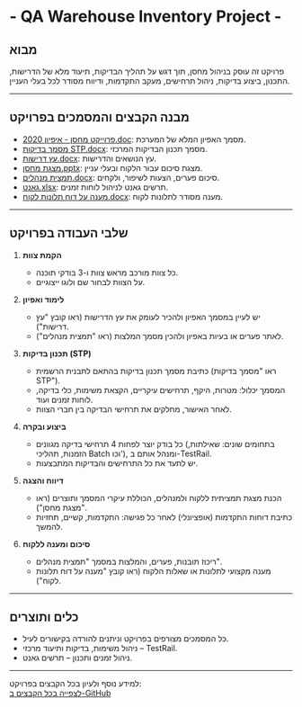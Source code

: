 # - QA Warehouse Inventory Project - 
## מבוא
פרויקט זה עוסק בניהול מחסן, תוך דגש על תהליך הבדיקות, תיעוד מלא של הדרישות, התכנון, ביצוע בדיקות, ניהול תרחישים, מעקב התקדמות, ודיווח מסודר לכל בעלי העניין.

---

## מבנה הקבצים והמסמכים בפרויקט

- [2020 פרוייקט מחסן - איפיון.doc](https://github.com/OsamaSla/QA-warehouse-inventory-project/blob/main/2020%20%D7%A4%D7%A8%D7%95%D7%99%D7%99%D7%A7%D7%98%20%D7%9E%D7%97%D7%A1%D7%9F%20-%20%D7%90%D7%99%D7%A4%D7%99%D7%95%D7%9F.doc): מסמך האפיון המלא של המערכת.
- [מסמך בדיקות STP.docx](https://github.com/OsamaSla/QA-warehouse-inventory-project/blob/main/%D7%9E%D7%A1%D7%9E%D7%9A%20%D7%91%D7%93%D7%99%D7%A7%D7%95%D7%AA%20STP.docx): מסמך תכנון הבדיקות המרכזי.
- [עץ דרישות.docx](https://github.com/OsamaSla/QA-warehouse-inventory-project/blob/main/%D7%A2%D7%A5%20%D7%93%D7%A8%D7%99%D7%A9%D7%95%D7%AA.docx): עץ הנושאים והדרישות.
- [מצגת מחסן.pptx](https://github.com/OsamaSla/QA-warehouse-inventory-project/blob/main/%D7%9E%D7%A6%D7%92%D7%AA%20%D7%9E%D7%97%D7%A1%D7%9F.pptx): מצגת סיכום עבור הלקוח ובעלי עניין.
- [תמצית מנהלים.docx](https://github.com/OsamaSla/QA-warehouse-inventory-project/blob/main/%D7%AA%D7%9E%D7%A6%D7%99%D7%AA%20%D7%9E%D7%A0%D7%94%D7%9C%D7%99%D7%9D.docx): סיכום פערים, הצעות לשיפור, ולקחים.
- [גאנט.xlsx](https://github.com/OsamaSla/QA-warehouse-inventory-project/blob/main/%D7%92%D7%90%D7%A0%D7%98.xlsx): תרשים גאנט לניהול לוחות זמנים.
- [מענה על דוח תלונות לקוח.docx](https://github.com/OsamaSla/QA-warehouse-inventory-project/blob/main/%D7%9E%D7%A2%D7%A0%D7%94%20%D7%A2%D7%9C%20%D7%93%D7%95%D7%97%20%D7%AA%D7%9C%D7%95%D7%A0%D7%95%D7%AA%20%D7%9C%D7%A7%D7%95%D7%97.docx): מענה מסודר לתלונות לקוח.

---

## שלבי העבודה בפרויקט
1. **הקמת צוות**
   - כל צוות מורכב מראש צוות ו-3 בודקי תוכנה.
   - על הצוות לבחור שם ולוגו ייצוגיים.

2. **לימוד ואפיון**
   - יש לעיין במסמך האפיון ולהכיר לעומק את עץ הדרישות (ראו קובץ "עץ דרישות").
   - לאתר פערים או בעיות באפיון ולהכין מסמך המלצות (ראו "תמצית מנהלים").

3. **תכנון בדיקות (STP)**
   - כתיבת מסמך תכנון בדיקות בהתאם לתבנית הרשמית (ראו "מסמך בדיקות STP").
   - המסמך יכלול: מטרות, היקף, תרחישים עיקריים, הקצאת משימות, כלי בדיקה, לוחות זמנים ועוד.
   - לאחר האישור, מחלקים את תרחישי הבדיקה בין חברי הצוות.

4. **ביצוע ובקרה**
   - כל בודק יוצר לפחות 4 תרחישי בדיקה מגוונים (בתחומים שונים: שאילתות, הזמנות, תהליכי Batch וכו'), ומנהל אותם ב-TestRail.
   - יש לתעד את כל התרחישים והבדיקות המתבצעות.

5. **דיווח והצגה**
   - הכנת מצגת תמציתית ללקוח ולמנהלים, הכוללת עיקרי המסמך ותוצרים (ראו "מצגת מחסן").
   - כתיבת דוחות התקדמות (אופציונלי) לאחר כל פגישה: התקדמות, קשיים, תחזיות להמשך.

6. **סיכום ומענה ללקוח**
   - ריכוז תובנות, פערים, והמלצות במסמך "תמצית מנהלים".
   - מענה מקצועי לתלונות או שאלות הלקוח (ראו קובץ "מענה על דוח תלונות לקוח").
---

## כלים ותוצרים

- כל המסמכים מצורפים בפרויקט וניתנים להורדה בקישורים לעיל.
- ניהול משימות, בדיקות ותיעוד מרכזי – TestRail.
- ניהול זמנים ותכנון – תרשים גאנט.

---

למידע נוסף ולעיון בכל הקבצים בפרויקט:  
[לצפייה בכל הקבצים ב-GitHub](https://github.com/OsamaSla/QA-warehouse-inventory-project/tree/main)
